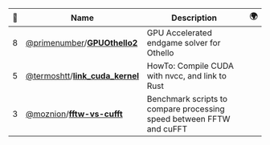 |:star2: | Name | Description | 🌍|
|---|---|---|---|
|8|[@primenumber](https://github.com/primenumber)/[**GPUOthello2**](https://github.com/primenumber/GPUOthello2)|GPU Accelerated endgame solver for Othello||
|5|[@termoshtt](https://github.com/termoshtt)/[**link_cuda_kernel**](https://github.com/termoshtt/link_cuda_kernel)|HowTo: Compile CUDA with nvcc, and link to Rust||
|3|[@moznion](https://github.com/moznion)/[**fftw-vs-cufft**](https://github.com/moznion/fftw-vs-cufft)|Benchmark scripts to compare processing speed between FFTW and cuFFT||

